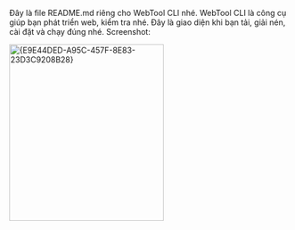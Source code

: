 Đây là file README.md riêng cho WebTool CLI nhé. WebTool CLI là công cụ giúp bạn phát triển web, kiểm tra nhé.
Đây là giao diện khi bạn tải, giải nén, cài đặt và chạy đúng nhé. 
Screenshot: 

<img width="277" height="317" alt="{E9E44DED-A95C-457F-8E83-23D3C9208B28}" src="https://github.com/user-attachments/assets/d425f12e-2f49-4a06-9feb-76b35bce412a" />

